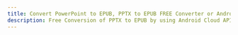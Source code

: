 ---title: Convert PowerPoint to EPUB, PPTX to EPUB FREE Converter or Android SDKdescription: Free Conversion of PPTX to EPUB by using Android Cloud APIs & SDKs. Also Create, Edit & Render Microsoft Word & OpenOffice documents in the Cloud.---